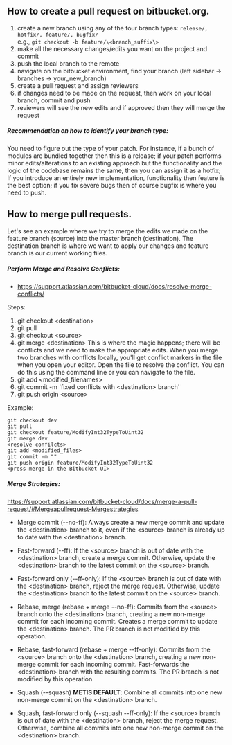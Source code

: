 ## How to create a pull request on bitbucket.org.
1. create a new branch using any of the four branch types: `release/, hotfix/, feature/, bugfix/`     
   e.g., `git checkout -b feature/\<branch_suffix\>`
2. make all the necessary changes/edits you want on the project and commit
3. push the local branch to the remote
4. navigate on the bitbucket environment, find your branch (left sidebar -\> branches -\> your_new_branch)
5. create a pull request and assign reviewers
6. if changes need to be made on the request, then work on your local branch, commit and push
7. reviewers will see the new edits and if approved then they will merge the request

##### Recommendation on how to identify your branch type:
You need to figure out the type of your patch. For instance, if a bunch of modules are bundled together
then this is a release; if your patch performs minor edits/alterations to an existing approach but the
functionality and the logic of the codebase remains the same, then you can assign it as a hotfix; If you
introduce an entirely new implementation, functionality then feature is the best option; if you fix severe
bugs then of course bugfix is where you need to push.  

## How to merge pull requests.
Let's see an example where we try to merge the edits we made on the feature branch (source) into the master branch (destination).
The destination branch is where we want to apply our changes and feature branch is our current working files.

##### Perform Merge and Resolve Conflicts:
- https://support.atlassian.com/bitbucket-cloud/docs/resolve-merge-conflicts/

Steps:
1. git checkout \<destination\>
2. git pull
3. git checkout \<source\>
4. git merge \<destination\>
This is where the magic happens; there will be conflicts and we need to make the appropriate edits.
When you merge two branches with conflicts locally, you'll get conflict markers in the file when you open your editor.
Open the file to resolve the conflict. You can do this using the command line or you can navigate to the file.
5. git add \<modified_filenames\>
6. git commit -m 'fixed conflicts with \<destination\> branch'
7. git push origin \<source\>

Example:

````
git checkout dev
git pull
git checkout feature/ModifyInt32TypeToUint32
git merge dev
<resolve confilcts>
git add <modified_files>
git commit -m ""
git push origin feature/ModifyInt32TypeToUint32
<press merge in the Bitbucket UI>
````

##### Merge Strategies:

https://support.atlassian.com/bitbucket-cloud/docs/merge-a-pull-request/#Mergeapullrequest-Mergestrategies
  
* Merge commit (--no-ff): Always create a new merge commit and update the \<destination\> branch to it, even if the \<source\> branch is already up to date with the \<destination\> branch.
    
* Fast-forward (--ff): If the \<source\> branch is out of date with the \<destination\> branch, create a merge commit. Otherwise, update the \<destination\> branch to the latest commit on the \<source\> branch.
  
* Fast-forward only (--ff-only): If the \<source\> branch is out of date with the \<destination\> branch, reject the merge request. Otherwise, update the \<destination\> branch to the latest commit on the \<source\> branch.
  
* Rebase, merge  (rebase + merge --no-ff): Commits from the \<source\> branch onto the \<destination\> branch, creating a new non-merge commit for each incoming commit. Creates a merge commit to update the \<destination\> branch. The PR branch is not modified by this operation.
  
* Rebase, fast-forward (rebase + merge --ff-only): Commits from the \<source\> branch onto the \<destination\> branch, creating a new non-merge commit for each incoming commit. Fast-forwards the \<destination\> branch with the resulting commits. The PR branch is not modified by this operation.

* Squash (--squash) **METIS DEFAULT**: Combine all commits into one new non-merge commit on the \<destination\> branch.
    
* Squash, fast-forward only (--squash --ff-only): If the \<source\> branch is out of date with the \<destination\> branch, reject the merge request. Otherwise, combine all commits into one new non-merge commit on the \<destination\> branch.